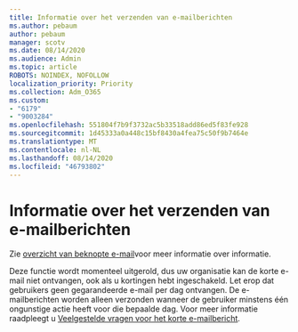 ```yaml
---
title: Informatie over het verzenden van e-mailberichten
ms.author: pebaum
author: pebaum
manager: scotv
ms.date: 08/14/2020
ms.audience: Admin
ms.topic: article
ROBOTS: NOINDEX, NOFOLLOW
localization_priority: Priority
ms.collection: Adm_O365
ms.custom:
- "6179"
- "9003284"
ms.openlocfilehash: 551804f7b9f3732ac5b33518add86ed5f83fe928
ms.sourcegitcommit: 1d45333a0a448c15bf8430a4fea75c50f9b7464e
ms.translationtype: MT
ms.contentlocale: nl-NL
ms.lasthandoff: 08/14/2020
ms.locfileid: "46793802"
---
```

# <a name="about-briefing-email"></a>Informatie over het verzenden van e-mailberichten

Zie [overzicht van beknopte e-mail](https://docs.microsoft.com/briefing/be-overview)voor meer informatie over informatie.  

Deze functie wordt momenteel uitgerold, dus uw organisatie kan de korte e-mail niet ontvangen, ook als u kortingen hebt ingeschakeld. Let erop dat gebruikers geen gegarandeerde e-mail per dag ontvangen. De e-mailberichten worden alleen verzonden wanneer de gebruiker minstens één ongunstige actie heeft voor die bepaalde dag. Voor meer informatie raadpleegt u [Veelgestelde vragen voor het korte e-mailbericht](https://docs.microsoft.com/briefing/be-faqs).